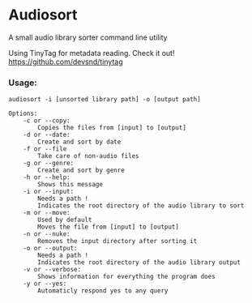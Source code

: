 # Audiosort
A small audio library sorter command line utility

Using TinyTag for metadata reading. Check it out! https://github.com/devsnd/tinytag

### Usage:
```
audiosort -i [unsorted library path] -o [output path]

Options:
	-c or --copy:
		Copies the files from [input] to [output]
	-d or --date:
		Create and sort by date
	-f or --file
		Take care of non-audio files
	-g or --genre:
		Create and sort by genre
	-h or --help:
		Shows this message
	-i or --input:
		Needs a path !
		Indicates the root directory of the audio library to sort
	-m or --move:
		Used by default
		Moves the file from [input] to [output]
	-n or --nuke:
		Removes the input directory after sorting it
	-o or --output:
		Needs a path !
		Indicates the root directory of the audio library output
	-v or --verbose:
		Shows information for everything the program does
	-y or --yes:
		Automaticly respond yes to any query
```
